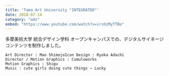 ```yaml
---
title: 'Tama Art University "INTEGRATED"'
date: 2018-07-14
category: "ads"
embed: "https://www.youtube.com/watch?v=irsOzMyTTBo"
---
```


多摩美術大学 統合デザイン学科 オープンキャンパスでの、デジタルサイネージコンテンツを制作しました。

```plaintext
Art Director : Mao ShimojoIcon Design : Ryoka Adachi
Director / Motion Graphics : Cumuloworks
Motion Graphics : Shigu
Music : cute girls doing cute things – Lucky 
```
